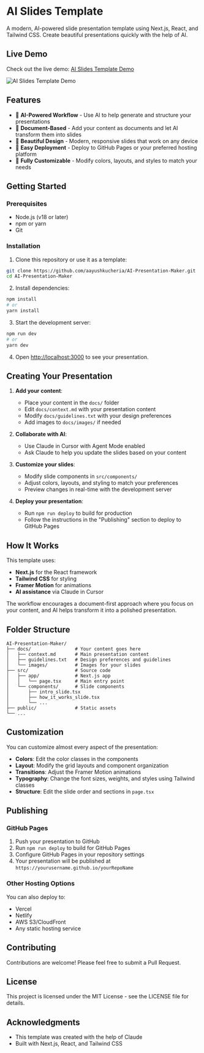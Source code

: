 # AI Slides Template

A modern, AI-powered slide presentation template using Next.js, React, and Tailwind CSS. Create beautiful presentations quickly with the help of AI.

## Live Demo

Check out the live demo: [AI Slides Template Demo](https://aayushkucheria.github.io/AI-Presentation-Maker/)

![AI Slides Template Demo](https://via.placeholder.com/800x400?text=AI+Slides+Template)

## Features

- 🧠 **AI-Powered Workflow** - Use AI to help generate and structure your presentations
- 📑 **Document-Based** - Add your content as documents and let AI transform them into slides
- 🎨 **Beautiful Design** - Modern, responsive slides that work on any device
- 🚀 **Easy Deployment** - Deploy to GitHub Pages or your preferred hosting platform
- 🔧 **Fully Customizable** - Modify colors, layouts, and styles to match your needs

## Getting Started

### Prerequisites

- Node.js (v18 or later)
- npm or yarn
- Git

### Installation

1. Clone this repository or use it as a template:

```bash
git clone https://github.com/aayushkucheria/AI-Presentation-Maker.git
cd AI-Presentation-Maker
```

2. Install dependencies:

```bash
npm install
# or
yarn install
```

3. Start the development server:

```bash
npm run dev
# or
yarn dev
```

4. Open [http://localhost:3000](http://localhost:3000) to see your presentation.

## Creating Your Presentation

1. **Add your content**:
   - Place your content in the `docs/` folder
   - Edit `docs/context.md` with your presentation content
   - Modify `docs/guidelines.txt` with your design preferences
   - Add images to `docs/images/` if needed

2. **Collaborate with AI**:
   - Use Claude in Cursor with Agent Mode enabled
   - Ask Claude to help you update the slides based on your content

3. **Customize your slides**:
   - Modify slide components in `src/components/`
   - Adjust colors, layouts, and styling to match your preferences
   - Preview changes in real-time with the development server

4. **Deploy your presentation**:
   - Run `npm run deploy` to build for production
   - Follow the instructions in the "Publishing" section to deploy to GitHub Pages

## How It Works

This template uses:

- **Next.js** for the React framework
- **Tailwind CSS** for styling
- **Framer Motion** for animations
- **AI assistance** via Claude in Cursor

The workflow encourages a document-first approach where you focus on your content, and AI helps transform it into a polished presentation.

## Folder Structure

```
AI-Presentation-Maker/
├── docs/                # Your content goes here
│   ├── context.md       # Main presentation content
│   ├── guidelines.txt   # Design preferences and guidelines
│   └── images/          # Images for your slides
├── src/                 # Source code
│   ├── app/             # Next.js app 
│   │   └── page.tsx     # Main entry point
│   └── components/      # Slide components
│       ├── intro_slide.tsx
│       ├── how_it_works_slide.tsx
│       └── ...
├── public/              # Static assets
└── ...
```

## Customization

You can customize almost every aspect of the presentation:

- **Colors**: Edit the color classes in the components
- **Layout**: Modify the grid layouts and component organization
- **Transitions**: Adjust the Framer Motion animations
- **Typography**: Change the font sizes, weights, and styles using Tailwind classes
- **Structure**: Edit the slide order and sections in `page.tsx`

## Publishing

### GitHub Pages

1. Push your presentation to GitHub
2. Run `npm run deploy` to build for GitHub Pages
3. Configure GitHub Pages in your repository settings
4. Your presentation will be published at `https://yourusername.github.io/yourRepoName`

### Other Hosting Options

You can also deploy to:
- Vercel
- Netlify
- AWS S3/CloudFront
- Any static hosting service

## Contributing

Contributions are welcome! Please feel free to submit a Pull Request.

## License

This project is licensed under the MIT License - see the LICENSE file for details.

## Acknowledgments

- This template was created with the help of Claude
- Built with Next.js, React, and Tailwind CSS 
